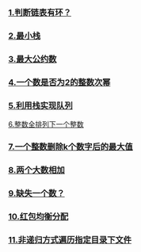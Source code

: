 ### [1.判断链表有环？](./LinkedCycle.md)

### [2.最小栈](./MinStack.md)

### [3.最大公约数](./MaxCommonDivisor.md)

### [4.一个数是否为2的整数次幂](./PowerOf2.md)

### [5.利用栈实现队列](./StackQueue.md)

[6.整数全排列下一个整数](./NextPermutation.md)

### [7.一个整数删除k个数字后的最大值](./RemoveKDigit.md)

### [8.两个大数相加](./BigNumSum.md)

### [9.缺失一个数？](./FindLoseNum.md)

### [10.红包均衡分配](./LuckyMoney.md)

### [11.非递归方式遍历指定目录下文件]()

